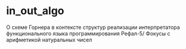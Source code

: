 # in_out_algo
О схеме Горнера в контексте структур реализации интерпретатора функционального языка программирования Рефал-5/ Фокусы с арифметикой натуральных чисел

